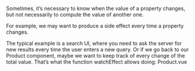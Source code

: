 
Sometimes, it’s necessary to know when the value of a property changes, but not necessarily to compute the value of another one.

For example, we may want to produce a side effect every time a property changes.

The typical example is a search UI, where you need to ask the server for new results every time the user enters a new query. Or if we go back to our Product component, maybe we want to keep track
of every change of the total value. That’s what the function watchEffect allows doing:
Product.vue